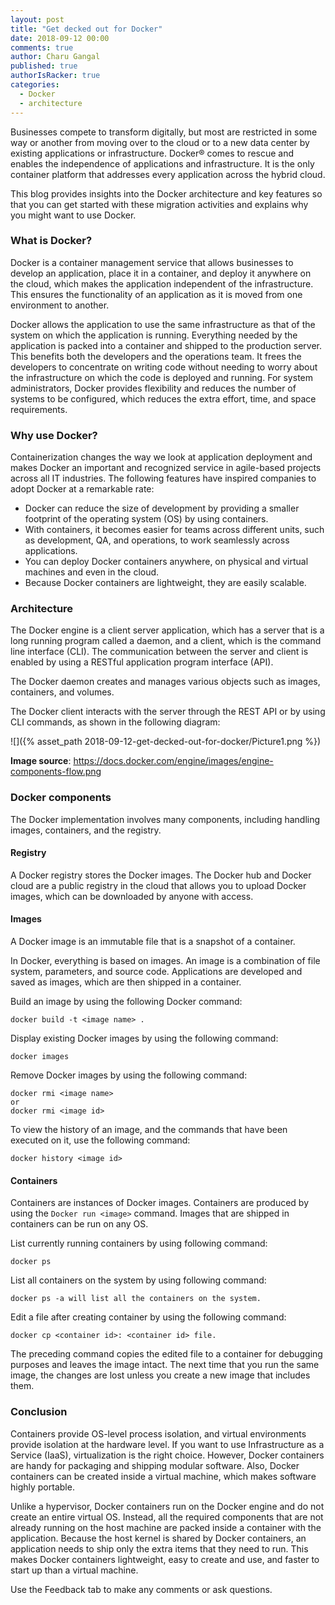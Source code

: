 ```yaml
---
layout: post
title: "Get decked out for Docker"
date: 2018-09-12 00:00
comments: true
author: Charu Gangal
published: true
authorIsRacker: true
categories:
  - Docker
  - architecture
---
```


Businesses compete to transform digitally, but most are restricted in some way
or another from moving over to the cloud or to a new data center by existing
applications or infrastructure. Docker&reg; comes to rescue and enables the
independence of applications and infrastructure. It is the only container
platform that addresses every application across the hybrid cloud.

This blog provides insights into the Docker architecture and key features so that
you can get started with these migration activities and explains why you might
want to use Docker.

<!-- more -->

### What is Docker?

Docker is a container management service that allows businesses to develop an
application, place it in a container, and deploy it anywhere on the cloud,
which makes the application independent of the infrastructure. This ensures
the functionality of an application as it is moved from one environment to
another.

Docker allows the application to use the same infrastructure as that of the
system on which the application is running. Everything needed by the application is
packed into a container and shipped to the production server. This benefits both
the developers and the operations team. It frees the developers to concentrate
on writing code without needing to worry about the infrastructure on which the
code is deployed and running. For system administrators, Docker provides
flexibility and reduces the number of systems to be configured, which reduces
the extra effort, time, and space requirements.

### Why use Docker?

Containerization changes the way we look at application deployment and makes
Docker an important and recognized service in agile-based projects across all
IT industries. The following features have inspired companies to adopt Docker
at a remarkable rate:

-	Docker can reduce the size of development by providing a smaller footprint
   of the operating system (OS) by using containers.
-	With containers, it becomes easier for teams across different units, such as
   development, QA, and operations, to work seamlessly across applications.
-	You can deploy Docker containers anywhere, on physical and virtual machines
   and even in the cloud.
-	Because Docker containers are lightweight, they are easily scalable.

### Architecture

The Docker engine is a client server application, which has a server that is a
long running program called a daemon, and a client, which is the command line
interface (CLI). The communication between the server and client is enabled by
using a RESTful application program interface (API).

The Docker daemon creates and manages various objects such as images, containers,
and volumes.

The Docker client interacts with the server through the REST API or by using
CLI commands, as shown in the following diagram:

![]({% asset_path 2018-09-12-get-decked-out-for-docker/Picture1.png %})

**Image source**: https://docs.docker.com/engine/images/engine-components-flow.png

### Docker components

The Docker implementation involves many components, including handling images,
containers, and the registry.

#### Registry

A Docker registry stores the Docker images. The Docker hub and Docker cloud are
a public registry in the cloud that allows you to upload Docker images, which
can be downloaded by anyone with access.

#### Images

A Docker image is an immutable file that is a snapshot of a container.

In Docker, everything is based on images. An image is a combination of file
system, parameters, and source code. Applications are developed and saved as
images, which are then shipped in a container.

Build an image by using the following Docker command:

    docker build -t <image name> .

Display existing Docker images by using the following command:

    docker images

Remove Docker images by using the following command:

    docker rmi <image name>
    or
    docker rmi <image id>

To view the history of an image, and the commands that have been executed on it,
use the following command:

    docker history <image id>

#### Containers

Containers are instances of Docker images. Containers are produced by using the
`Docker run <image>` command. Images that are shipped in containers can be run
on any OS.

List currently running containers by using following command:

    docker ps

List all containers on the system by using following command:

    docker ps -a will list all the containers on the system.

Edit a file after creating container by using the following command:

    docker cp <container id>: <container id> file.

The preceding command copies the edited file to a container for debugging
purposes and leaves the image intact. The next time that you run the same image,
the changes are lost unless you create a new image that includes them.

### Conclusion

Containers provide OS-level process isolation, and  virtual environments provide
isolation at the hardware level. If you want to use Infrastructure as a Service
(IaaS), virtualization is the right choice. However, Docker containers are handy
for packaging and shipping modular software. Also, Docker containers can be
created inside a virtual machine, which makes software highly portable.

Unlike a hypervisor, Docker containers run on the Docker engine and do not
create an entire virtual OS. Instead, all the required components that are not
already running on the host machine are packed inside a container with the
application. Because the host kernel is shared by Docker containers, an
application needs to ship only the extra items that they need to run. This makes
Docker containers lightweight, easy to create and use, and faster to start up
than a virtual machine.

Use the Feedback tab to make any comments or ask questions.